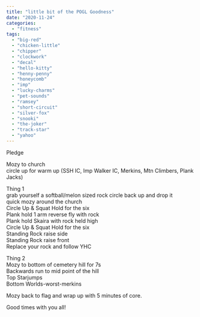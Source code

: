 ```yaml
---
title: "little bit of the POGL Goodness"
date: "2020-11-24"
categories: 
  - "fitness"
tags: 
  - "big-red"
  - "chicken-little"
  - "chipper"
  - "clockwork"
  - "decal"
  - "hello-kitty"
  - "henny-penny"
  - "honeycomb"
  - "imp"
  - "lucky-charms"
  - "pet-sounds"
  - "ramsey"
  - "short-circuit"
  - "silver-fox"
  - "snooki"
  - "the-joker"
  - "track-star"
  - "yahoo"
---
```


Pledge  
  
Mozy to church  
circle up for warm up (SSH IC, Imp Walker IC, Merkins, Mtn Climbers, Plank Jacks)

Thing 1  
grab yourself a softball/melon sized rock circle back up and drop it  
quick mozy around the church  
Circle Up & Squat Hold for the six  
Plank hold 1 arm reverse fly with rock  
Plank hold Skaira with rock held high  
Circle Up & Squat Hold for the six  
Standing Rock raise side  
Standing Rock raise front  
Replace your rock and follow YHC  
  
Thing 2  
Mozy to bottom of cemetery hill for 7s  
Backwards run to mid point of the hill  
Top Starjumps  
Bottom Worlds-worst-merkins  
  
Mozy back to flag and wrap up with 5 minutes of core.  
  
Good times with you all!
